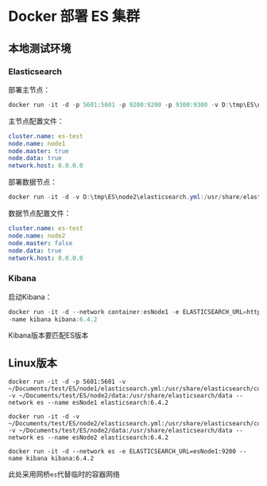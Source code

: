 # Docker 部署 ES 集群

## 本地测试环境

### Elasticsearch

部署主节点：

```powershell
docker run -it -d -p 5601:5601 -p 9200:9200 -p 9300:9300 -v D:\tmp\ES\node1\elasticsearch.yml:/usr/share/elasticsearch/config/elasticsearch.yml -v D:\tmp\ES\node1\data:/usr/share/elasticsearch/data --name esNode1 elasticsearch:6.4.2
```

主节点配置文件：

```yaml
cluster.name: es-test
node.name: node1
node.master: true
node.data: true
network.host: 0.0.0.0
```

部署数据节点：

```powershell
docker run -it -d -v D:\tmp\ES\node2\elasticsearch.yml:/usr/share/elasticsearch/config/elasticsearch.yml -v D:\tmp\ES\node2\data:/usr/share/elasticsearch/data --network container:esNode1 --name esNode2 elasticsearch:6.4.2
```

数据节点配置文件：

```yaml
cluster.name: es-test
node.name: node2
node.master: false
node.data: true
network.host: 0.0.0.0
```

### Kibana

启动Kibana：

```powershell
docker run -it -d --network container:esNode1 -e ELASTICSEARCH_URL=http://127.0.0.1:9200 -
-name kibana kibana:6.4.2
```

Kibana版本要匹配ES版本

## Linux版本

```shell
docker run -it -d -p 5601:5601 -v ~/Documents/test/ES/node1/elasticsearch.yml:/usr/share/elasticsearch/config/elasticsearch.yml -v ~/Documents/test/ES/node2/data:/usr/share/elasticsearch/data --network es --name esNode1 elasticsearch:6.4.2
```

```shell
docker run -it -d -v ~/Documents/test/ES/node2/elasticsearch.yml:/usr/share/elasticsearch/config/elasticsearch.yml -v ~/Documents/test/ES/node2/data:/usr/share/elasticsearch/data --network es --name esNode2 elasticsearch:6.4.2
```

```shell
docker run -it -d --network es -e ELASTICSEARCH_URL=esNode1:9200 --name kibana kibana:6.4.2
```

此处采用网桥`es`代替临时的容器网络